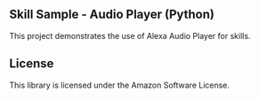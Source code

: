## Skill Sample - Audio Player (Python)

This project demonstrates the use of Alexa Audio Player for skills.

## License

This library is licensed under the Amazon Software License.
